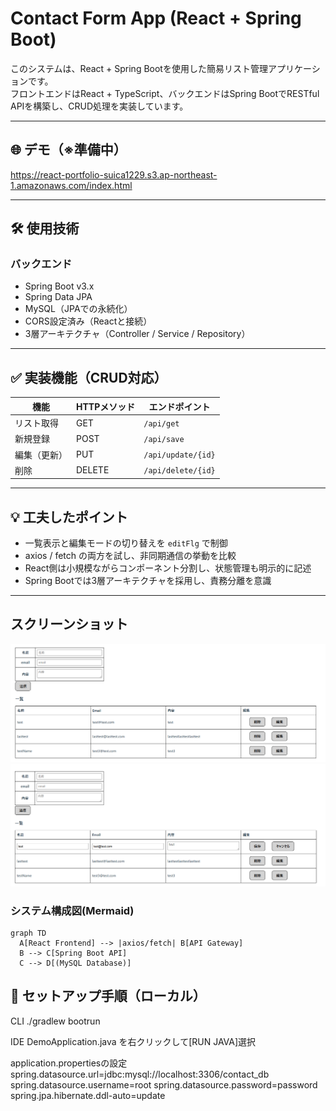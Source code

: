 # Contact Form App (React + Spring Boot)

このシステムは、React + Spring Bootを使用した簡易リスト管理アプリケーションです。  
フロントエンドはReact + TypeScript、バックエンドはSpring BootでRESTful APIを構築し、CRUD処理を実装しています。

---

## 🌐 デモ（※準備中）
https://react-portfolio-suica1229.s3.ap-northeast-1.amazonaws.com/index.html

---

## 🛠️ 使用技術
### バックエンド
- Spring Boot v3.x
- Spring Data JPA
- MySQL（JPAでの永続化）
- CORS設定済み（Reactと接続）
- 3層アーキテクチャ（Controller / Service / Repository）

---

## ✅ 実装機能（CRUD対応）

| 機能         | HTTPメソッド | エンドポイント         |
|--------------|--------------|--------------------------|
| リスト取得     | GET          | `/api/get`              |
| 新規登録       | POST         | `/api/save`             |
| 編集（更新）   | PUT          | `/api/update/{id}`      |
| 削除           | DELETE       | `/api/delete/{id}`      |

---

## 💡 工夫したポイント

- 一覧表示と編集モードの切り替えを `editFlg` で制御
- axios / fetch の両方を試し、非同期通信の挙動を比較
- React側は小規模ながらコンポーネント分割し、状態管理も明示的に記述
- Spring Bootでは3層アーキテクチャを採用し、責務分離を意識

---

## スクリーンショット
![List](./screenshots/list-screen.png)
![List](./screenshots/edit-screen.png)

### システム構成図(Mermaid)
```mermaid
graph TD
  A[React Frontend] --> |axios/fetch| B[API Gateway]
  B --> C[Spring Boot API]
  C --> D[(MySQL Database)]
```

## 🚀 セットアップ手順（ローカル）
CLI
./gradlew bootrun

IDE
DemoApplication.java
を右クリックして[RUN JAVA]選択

application.propertiesの設定
spring.datasource.url=jdbc:mysql://localhost:3306/contact_db
spring.datasource.username=root
spring.datasource.password=password
spring.jpa.hibernate.ddl-auto=update
